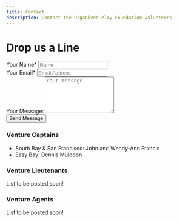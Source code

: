 ```yaml
---
title: Contact
description: Contact the Organized Play Foundation volunteers.
---
```

# Drop us a Line

<form>
    <div class="form_half">
      <label for="name">Your Name*</label>
      <input type="text" name="name" placeholder="Name">
    </div>
    <div class="form_half">
      <label for="email">Your Email*</label>
      <input type="email" name="email" placeholder="Email Address">
    </div>
    <div class="form_full">
      <label for="message">Your Message:</label>
      <textarea name="message" rows="6" placeholder="Your message"></textarea>
    </div>
    <div class="form_full">
        <button type="submit" id="submit" name="submit" value="submit" class="callout-button-no-pad contact-form-button">Send Message</button>
    </div>
</form>

### Venture Captains

- South Bay & San Francisco: John and Wendy-Ann Francis
- Easy Bay: Dennis Muldoon

### Venture Lieutenants
List to be posted soon!

### Venture Agents
List to be posted soon!
